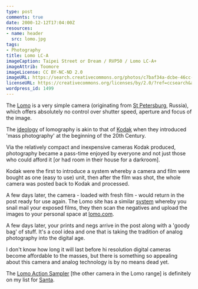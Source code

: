 ```yaml
---
type: post
comments: true
date: 2000-12-12T17:04:00Z
resources:
- name: header
  src: lomo.jpg
tags:
- Photography
title: Lomo LC-A
imageCaption: Taipei Street or Dream / RVP50 / Lomo LC-A+
imageAttrib: Toomore
imageLicense: CC BY-NC-ND 2.0
imageURL: https://search.creativecommons.org/photos/c7baf34a-dcbe-46cc-b21c-1c98737fff61
licenseURL: https://creativecommons.org/licenses/by/2.0/?ref=ccsearch&atype=rich
wordpress_id: 1499
---
```


The [Lomo](http://www.lomo.com) is a very simple camera (originating from [St Petersburg](http://www.spb.ru/000/index.en.html), Russia), which offers absolutely no control over shutter speed, aperture and focus of the image. 

The [ideology](http://www2.lomo.com/orbiz/DigiTrade/5f5f65b1cf1fe22ce29ed7d4c9d9a88144b696ae2643bca8ab1b8b92d46e254c/0001/about/default.htm) of lomography is akin to that of [Kodak](http://www.kodak.com/US/en/corp/aboutKodak/kodakHistory/kodakHistory.shtml) when they introduced 'mass photography' at the beginning of the 20th Century. 

Via the relatively compact and inexpensive cameras Kodak produced, photography became a pass-time enjoyed by everyone and not just those who could afford it [or had room in their house for a darkroom]. 

Kodak were the first to introduce a system whereby a camera and film were bought as one (easy to use) unit, then after the film was shot, the whole camera was posted back to Kodak and processed. 

A few days later, the camera - loaded with fresh film  - would return in the post ready for use again. The Lomo site has a similar [system](http://www2.lomo.com/orbiz/DigiTrade/5f5f65b1cf1fe22c60bd75c15e96b5d49f6388249b4e2be1ab1b8b92d46e254c/0001/lab/process.html) whereby you snail mail your exposed films, they then scan the negatives and upload the images to your personal space at [lomo.com](http://www.lomo.com). 

A few days later, your prints and negs arrive in the post along with a 'goody bag' of stuff. It's a cool idea and one that is taking the tradition of analog photography into the digital age. 

I don't know how long it will last before hi resolution digital cameras become affordable to the masses, but there is something so appealing about this camera and analog technology is by no means dead yet. 

The [Lomo Action Sampler](http://www2.lomo.com/orbiz/DigiTrade/0002/check_choose_shop.html?iso=GB&amp;shopf=1) [the other camera in the Lomo range] is definitely on my list for [Santa](http://holidays.coca-cola.com).
